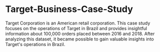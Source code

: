 # Target-Business-Case-Study
 Target Corporation is an American retail corporation. This  case study focuses on the operations of Target in Brazil and provides insightful information about 100,000 orders placed between 2016 and 2018. After analyzing this  dataset, it became possible to gain valuable insights into Target's operations in Brazil. 
